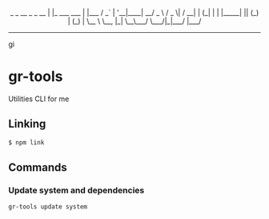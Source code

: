 <div align="center">
                  _              _     
   __ _ _ __     | |_ ___   ___ | |___ 
  / _` | '__|____| __/ _ \ / _ \| / __|
 | (_| | | |_____| || (_) | (_) | \__ \
  \__, |_|        \__\___/ \___/|_|___/
  |___/                                
</div>

---
gi
# gr-tools
 Utilities CLI for me

## Linking

```bash
$ npm link
```

## Commands

### Update system and dependencies
```
gr-tools update system
```
